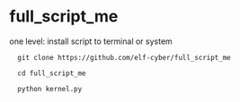 # full_script_me

one level:
      install script to terminal or system
      
      
      
      
      git clone https://github.com/elf-cyber/full_script_me
      
      cd full_script_me
      
      python kernel.py

